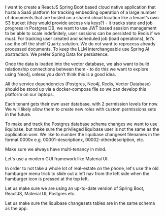 I want to create a ReactJS Spring Boot based cloud native application that hosts a SaaS platform for tracking embedding operation of a large number of documents that are hosted on a shared cloud location like a tenant’s own S3 bucket (they would provide access via keys?) - it tracks state and job progress in Postgres DB, we want to use JWT based session management to be able to scale indefinitely, user sessions can be persisted to Redis if we must. For tracking user created and scheduled job (load operations), let’s use the off the shelf Quartz solution.  We do not want to reprocess already processed documents.  To keep the LLM interchangeable use Spring AI abstraction.  We prefer Spring Data for persistence.

Once the data is loaded into the vector database, we also want to build relationship connections between them - to do this we want to explore using Neo4j, unless you don’t think this is a good idea. 

All the service dependencies (Postgres, Neo4j, Redis, Vector Database) should be stood up via a docker-compose file so we can develop this platform on our laptops.  

Each tenant gets their own user database, with 2 permission levels for now. We will likely allow them to create new roles with custom permissions sets in the future. 

To make and track the Postgres database schema changes we want to use liquibase, but make sure the privileged liquibase user is not the same as the application user. We like to number the liquibase changeset filenames in the format 0000x  e.g. 00001-descriptionx, 00002-otherdescription, etc. 

Make sure we always have multi-tenancy in mind. 

Let's use a modern GUI framework like Material UI. 

In order to not take a whole lot of real-estate on the phone, let's use the old hamburger menu trick to slide out a left nav from the left side when the hamburger icon is pressed at the top left.

Let us make sure we are using an up-to-date version of Spring Boot, ReactJS, Material UI, Postgres etc. 

Let us make sure the liquibase changesets tables are in the same schema as the app. 
